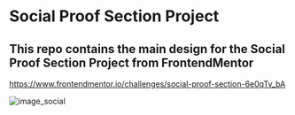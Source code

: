 # Social Proof Section Project

## This repo contains the main design for the Social Proof Section Project from FrontendMentor 

https://www.frontendmentor.io/challenges/social-proof-section-6e0qTv_bA

![image_social](https://github.com/danny45-crypto/Social-Proof-Section-Project/assets/84016144/343504cb-c39b-4c66-b86c-0b3cfc177ee5)
